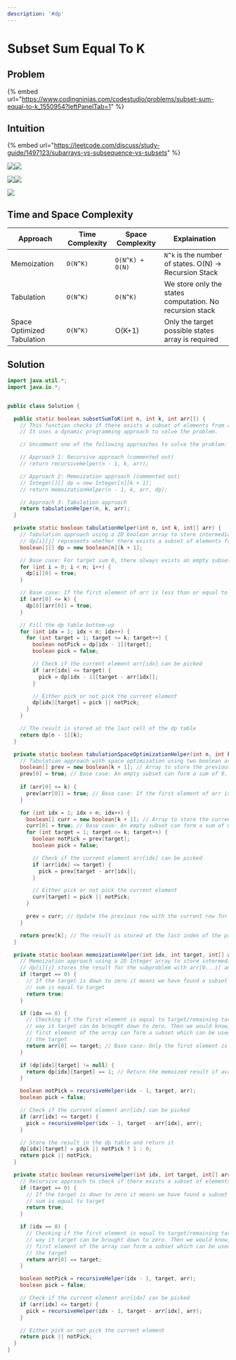 ```yaml
---
description: '#dp'
---
```


# Subset Sum Equal To K

## Problem

{% embed url="https://www.codingninjas.com/codestudio/problems/subset-sum-equal-to-k_1550954?leftPanelTab=1" %}

## Intuition

{% embed url="https://leetcode.com/discuss/study-guide/1497123/subarrays-vs-subsequence-vs-subsets" %}

![](<../.gitbook/assets/Page1 (2).png>)![](../.gitbook/assets/Page2.png)

![](../.gitbook/assets/Page3.png)![](<../.gitbook/assets/Page4 (4).png>)

![](<../.gitbook/assets/Page5 (5).png>)

## Time  and Space Complexity

| Approach                   | Time Complexity | Space Complexity | Explaination                                             |
| -------------------------- | --------------- | ---------------- | -------------------------------------------------------- |
| Memoization                | `O(N^K)`        | `O(N^K) + O(N)`  | `N^k` is the number of states. O(N) -> Recursion Stack   |
| Tabulation                 | `O(N^K)`        | `O(N^K)`         | We store only the states computation. No recursion stack |
| Space Optimized Tabulation | `O(N^K)`        | O(K+1)           | Only the target possible states array is required        |



## Solution

```java
import java.util.*;
import java.io.*;


public class Solution {

  public static boolean subsetSumToK(int n, int k, int arr[]) {
    // This function checks if there exists a subset of elements from arr that sums up to k.
    // It uses a dynamic programming approach to solve the problem.

    // Uncomment one of the following approaches to solve the problem:

    // Approach 1: Recursive approach (commented out)
    // return recursiveHelper(n - 1, k, arr);

    // Approach 2: Memoization approach (commented out)
    // Integer[][] dp = new Integer[n][k + 1];
    // return memoizationHelper(n - 1, k, arr, dp);

    // Approach 3: Tabulation approach
    return tabulationHelper(n, k, arr);
  }

  private static boolean tabulationHelper(int n, int k, int[] arr) {
    // Tabulation approach using a 2D boolean array to store intermediate results.
    // dp[i][j] represents whether there exists a subset of elements from arr[0...i] that sums up to j.
    boolean[][] dp = new boolean[n][k + 1];

    // Base case: For target sum 0, there always exists an empty subset.
    for (int i = 0; i < n; i++) {
      dp[i][0] = true;
    }

    // Base case: If the first element of arr is less than or equal to k, it is a valid subset.
    if (arr[0] <= k) {
      dp[0][arr[0]] = true;
    }

    // Fill the dp table bottom-up
    for (int idx = 1; idx < n; idx++) {
      for (int target = 1; target <= k; target++) {
        boolean notPick = dp[idx - 1][target];
        boolean pick = false;

        // Check if the current element arr[idx] can be picked
        if (arr[idx] <= target) {
          pick = dp[idx - 1][target - arr[idx]];
        }

        // Either pick or not pick the current element
        dp[idx][target] = pick || notPick;
      }
    }

    // The result is stored at the last cell of the dp table
    return dp[n - 1][k];
  }

  private static boolean tabulationSpaceOptimizationHelper(int n, int k, int[] arr) {
    // Tabulation approach with space optimization using two boolean arrays.
    boolean[] prev = new boolean[k + 1]; // Array to store the previous row of the dp table.
    prev[0] = true; // Base case: An empty subset can form a sum of 0.
    
    if (arr[0] <= k) {
      prev[arr[0]] = true; // Base case: If the first element of arr is less than or equal to k, it is a valid subset.
    }

    for (int idx = 1; idx < n; idx++) {
      boolean[] curr = new boolean[k + 1]; // Array to store the current row of the dp table.
      curr[0] = true; // Base case: An empty subset can form a sum of 0.
      for (int target = 1; target <= k; target++) {
        boolean notPick = prev[target];
        boolean pick = false;

        // Check if the current element arr[idx] can be picked
        if (arr[idx] <= target) {
          pick = prev[target - arr[idx]];
        }

        // Either pick or not pick the current element
        curr[target] = pick || notPick;
      }

      prev = curr; // Update the previous row with the current row for the next iteration.
    }

    return prev[k]; // The result is stored at the last index of the prev array.
  }

  private static boolean memoizationHelper(int idx, int target, int[] arr, Integer[][] dp) {
    // Memoization approach using a 2D Integer array to store intermediate results.
    // dp[i][j] stores the result for the subproblem with arr[0...i] and target sum j.
    if (target == 0) {
      // If the target is down to zero it means we have found a subset whose
      // sum is equal to target
      return true;
    }

    if (idx == 0) {
      // Checking if the first element is equal to target/remaining target, that
      // way it target can be brought down to zero. Then we would know, if the
      // first element of the array can form a subset which can be used to check
      // the target
      return arr[0] == target; // Base case: Only the first element is available.
    }

    if (dp[idx][target] != null) {
      return dp[idx][target] == 1; // Return the memoized result if available.
    }

    boolean notPick = recursiveHelper(idx - 1, target, arr);
    boolean pick = false;

    // Check if the current element arr[idx] can be picked
    if (arr[idx] <= target) {
      pick = recursiveHelper(idx - 1, target - arr[idx], arr);
    }

    // Store the result in the dp table and return it
    dp[idx][target] = pick || notPick ? 1 : 0;
    return pick || notPick;
  }

  private static boolean recursiveHelper(int idx, int target, int[] arr) {
    // Recursive approach to check if there exists a subset of elements from arr that sums up to the target.
    if (target == 0) {
      // If the target is down to zero it means we have found a subset whose
      // sum is equal to target
      return true; 
    }

    if (idx == 0) {
      // Checking if the first element is equal to target/remaining target, that
      // way it target can be brought down to zero. Then we would know, if the
      // first element of the array can form a subset which can be used to check
      // the target
      return arr[0] == target;
    }

    boolean notPick = recursiveHelper(idx - 1, target, arr);
    boolean pick = false;

    // Check if the current element arr[idx] can be picked
    if (arr[idx] <= target) {
      pick = recursiveHelper(idx - 1, target - arr[idx], arr);
    }

    // Either pick or not pick the current element
    return pick || notPick;
  }
}
```

